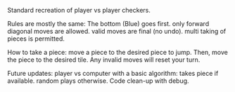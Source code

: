 Standard recreation of player vs player checkers.

Rules are mostly the same:
  The bottom (Blue) goes first.
  only forward diagonal moves are allowed.
  valid moves are final (no undo).
  multi taking of pieces is permitted.
  
How to take a piece: 
  move a piece to the desired piece to jump. 
  Then, move the piece to the desired tile. 
  Any invalid moves will reset your turn. 

Future updates:
  player vs computer with a basic algorithm:
    takes piece if available. 
    random plays otherwise.
  Code clean-up with debug.
